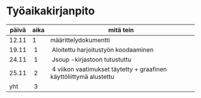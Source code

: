 # Työaikakirjanpito
päivä | aika | mitä tein
----- | ---- | ---------
12.11 | 1 | määrittelydokumentti
19.11 | 1 | Aloitettu harjoitustyön koodaaminen
24.11 | 1 | Jsoup -kirjastoon tutustuttu
25.11 | 2 | 4 viikon vaatimukset täytetty + graafinen käyttöliittymä alustettu
yht | 3  |
